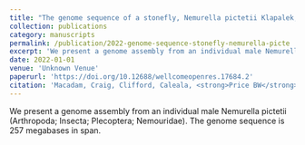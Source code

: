 ```yaml
---
title: "The genome sequence of a stonefly, Nemurella pictetii Klapalek, 1900"
collection: publications
category: manuscripts
permalink: /publication/2022-genome-sequence-stonefly-nemurella-picte
excerpt: 'We present a genome assembly from an individual male Nemurella pictetii (Arthropoda; Insecta; Plecoptera; Nemouridae).'
date: 2022-01-01
venue: 'Unknown Venue'
paperurl: 'https://doi.org/10.12688/wellcomeopenres.17684.2'
citation: 'Macadam, Craig, Clifford, Caleala, <strong>Price BW</strong> et al (2022). &quot;The genome sequence of a stonefly, Nemurella pictetii Klapalek, 1900.&quot; <i>Unknown Venue</i>.'
---
```


We present a genome assembly from an individual male Nemurella pictetii (Arthropoda; Insecta; Plecoptera; Nemouridae).  The genome sequence is 257 megabases in span.
